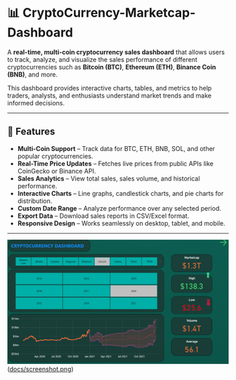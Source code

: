 # 📊 CryptoCurrency-Marketcap-Dashboard

A **real-time, multi-coin cryptocurrency sales dashboard** that allows users to track, analyze, and visualize the sales performance of different cryptocurrencies such as **Bitcoin (BTC)**, **Ethereum (ETH)**, **Binance Coin (BNB)**, and more.

This dashboard provides interactive charts, tables, and metrics to help traders, analysts, and enthusiasts understand market trends and make informed decisions.

---

## 🚀 Features

- **Multi-Coin Support** – Track data for BTC, ETH, BNB, SOL, and other popular cryptocurrencies.
- **Real-Time Price Updates** – Fetches live prices from public APIs like CoinGecko or Binance API.
- **Sales Analytics** – View total sales, sales volume, and historical performance.
- **Interactive Charts** – Line graphs, candlestick charts, and pie charts for distribution.
- **Custom Date Range** – Analyze performance over any selected period.
- **Export Data** – Download sales reports in CSV/Excel format.
- **Responsive Design** – Works seamlessly on desktop, tablet, and mobile.

---

![Crypto Sales Dashboard](https://github.com/KeshavBandil-20/CryptoCurrency-Marketcap-Dashboard/blob/ca44ccc6ce6d2f1a4213209fae980fed4a835292/Screenshot%202025-08-05%20010414.png)
([docs/screenshot.png](https://github.com/KeshavBandil-20/CryptoCurrency-Marketcap-Dashboard/blob/e5ea17275d84bbbcf30027bba42da0e41e945153/Screenshot%202025-08-05%20010508.png))

